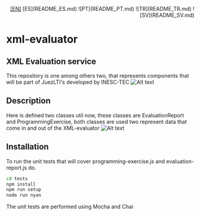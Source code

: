 
<div markdown=1 style="text-align:right"> 
  <a href="README_EN.md">[EN]</a> 
  [ES](README_ES.md) ![PT](README_PT.md) ![TR](README_TR.md) ![SV](README_SV.md)
</div>

# xml-evaluator

## XML Evaluation service
This repository is one among others two, that represents components that will be part of JuezLTI's developed by INESC-TEC
![Alt text](./docs/JuezLTIs.png/ 'JuezLTIs format')


## Description
Here is defined two classes util now, these classes are EvaluationReport and ProgrammingExercise, both classes are used two represent data that come in and out of the XML-evaluator
![Alt text](./docs/xml-evaluation-service.png/ 'xml-evaluation-service format')


## Installation

To run the unit tests that will cover programming-exercise.js and evaluation-report.js do.
```sh
cd tests
npm install
npm run setup
node run nyan
```
The unit tests are performed  using Mocha and Chai


